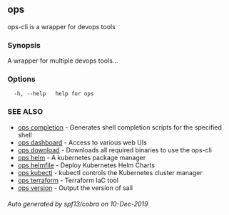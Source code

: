 ## ops

ops-cli is a wrapper for devops tools

### Synopsis

A wrapper for multiple devops tools...

### Options

```
  -h, --help   help for ops
```

### SEE ALSO

* [ops completion](ops_completion.md)	 - Generates shell completion scripts for the specified shell
* [ops dashboard](ops_dashboard.md)	 - Access to various web UIs
* [ops download](ops_download.md)	 - Downloads all required binaries to use the ops-cli
* [ops helm](ops_helm.md)	 - A kubernetes package manager
* [ops helmfile](ops_helmfile.md)	 - Deploy Kubernetes Helm Charts
* [ops kubectl](ops_kubectl.md)	 - kubectl controls the Kubernetes cluster manager
* [ops terraform](ops_terraform.md)	 - Terraform IaC tool
* [ops version](ops_version.md)	 - Output the version of sail

###### Auto generated by spf13/cobra on 10-Dec-2019
